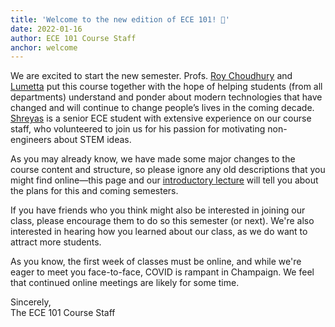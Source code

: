 ```yaml
---
title: 'Welcome to the new edition of ECE 101! 🎉'
date: 2022-01-16
author: ECE 101 Course Staff
anchor: welcome
---
```


We are excited to start the new semester. Profs. [Roy Choudhury](#romit) and [Lumetta](#steve) put this course together with the hope of helping students (from all departments) understand and ponder about modern technologies that have changed and will continue to change people’s lives in the coming decade. [Shreyas](#shreyas) is a senior ECE student with extensive experience on our course staff, who volunteered to join us for his passion for motivating non-engineers about STEM ideas.

As you may already know, we have made some major changes to the course content and structure, so please ignore any old descriptions that you might find online—this page and our [introductory lecture](#introduction) will tell you about the plans for this and coming semesters.

If you have friends who you think might also be interested in joining our class, please encourage them to do so this semester (or next). We're also interested in hearing how you learned about our class, as we do want to attract more students.

As you know, the first week of classes must be online, and while we're eager to meet you face-to-face, COVID is rampant in Champaign. We feel that continued online meetings are likely for some time.

Sincerely, <br/>
The ECE 101 Course Staff
